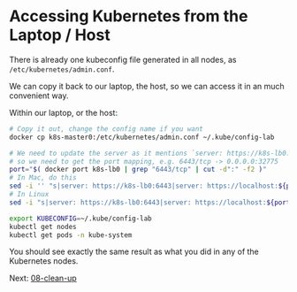 # Accessing Kubernetes from the Laptop / Host

There is already one kubeconfig file generated in all nodes, as `/etc/kubernetes/admin.conf`.

We can copy it back to our laptop, the host, so we can access it in an much convenient way.

Within our laptop, or the host:

```sh
# Copy it out, change the config name if you want
docker cp k8s-master0:/etc/kubernetes/admin.conf ~/.kube/config-lab

# We need to update the server as it mentions `server: https://k8s-lb0:6443`
# so we need to get the port mapping, e.g. 6443/tcp -> 0.0.0.0:32775
port="$( docker port k8s-lb0 | grep "6443/tcp" | cut -d":" -f2 )"
# In Mac, do this
sed -i '' "s|server: https://k8s-lb0:6443|server: https://localhost:${port}|g" ~/.kube/config-lab
# In Linux
sed -i "s|server: https://k8s-lb0:6443|server: https://localhost:${port}|g" ~/.kube/config-lab

export KUBECONFIG=~/.kube/config-lab
kubectl get nodes
kubectl get pods -n kube-system
```

You should see exactly the same result as what you did in any of the Kubernetes nodes.

Next: [08-clean-up](08-clean-up.md)
